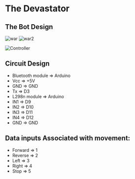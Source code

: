 # The Devastator


## The Bot Design
![war](https://raw.githubusercontent.com/Jegadit/WarMachine-RoboWar/master/img/war1.jpg)
![war2](https://raw.githubusercontent.com/Jegadit/WarMachine-RoboWar/master/img/war2.jpg)


![Controller](https://github.com/Jegadit/WarMachine-RoboWar/blob/master/circuiting/LM298.jpg)



## Circuit Design
- Bluetooth module        =>      Arduino
- Vcc                     =>      +5V
- GND                     =>      GND
- Tx                      =>      D3
- L298n module            =>      Arduino
- IN1                     =>      D9
- IN2                     =>      D10
- IN3                     =>      D11
- IN4                     =>      D12
- GND                     =>      GND



## Data inputs Associated with movement:
- Forward       =>      1
- Reverse       =>      2
- Left          =>      3
- Right         =>      4
- Stop          =>      5

